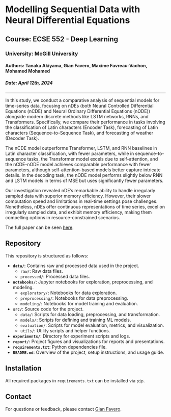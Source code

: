 # Modelling Sequential Data with Neural Differential Equations

## Course: ECSE 552 - Deep Learning

### University: McGill University

#### Authors: Tanaka Akiyama, Gian Favero, Maxime Favreau-Vachon, Mohamed Mohamed

##### Date: April 12th, 2024

---

In this study, we conduct a comparative analysis of sequential models for
time-series data, focusing on nDEs (both Neural Controlled Differential Equations (nCDE) and Neural Ordinary Differential Equations (nODE))
alongside modern discrete methods like LSTM networks, RNNs, and Transformers. Specifically, we compare their performance in tasks involving the classification of Latin characters (Encoder Task), forecasting of Latin characters (Sequence-to-Sequence Task), and forecasting of weather (Decoder Task). 

The nCDE model outperforms Transformer, LSTM, and RNN baselines in Latin character classification, with fewer parameters, while in sequence-to-sequence tasks, the Transformer model excels due to self-attention, and the nCDE-nODE model achieves comparable performance with fewer parameters, although self-attention-based models better capture intricate details. In the decoding task, the nODE model performs slightly below RNN and LSTM models in terms of MSE but uses significantly fewer parameters. 

Our investigation revealed nDE’s remarkable ability to handle irregularly sampled data with superior memory efficiency. However, their slower computation speed and limitations in real-time settings pose challenges. Nonetheless, nDEs offer continuous representations of time series, excel on irregularly sampled data, and exhibit memory efficiency, making them compelling options in resource-constrained scenarios.

The full paper can be seen [here](https://github.com/faverogian/nDEs/blob/main/report/report.pdf).

## Repository

This repository is structured as follows:

- **`data/`**: Contains raw and processed data used in the project.
  - `raw/`: Raw data files.
  - `processed/`: Processed data files.
- **`notebooks/`**: Jupyter notebooks for exploration, preprocessing, and modeling.
  - `exploratory/`: Notebooks for data exploration.
  - `preprocessing/`: Notebooks for data preprocessing.
  - `modeling/`: Notebooks for model training and evaluation.
- **`src/`**: Source code for the project.
  - `data/`: Scripts for data loading, preprocessing, and transformation.
  - `models/`: Scripts for defining and training ML models.
  - `evaluation/`: Scripts for model evaluation, metrics, and visualization.
  - `utils/`: Utility scripts and helper functions.
- **`experiments/`**: Directory for experiment scripts and logs.
- **`report/`**: Project figures and visualizations for reports and presentations.
- **`requirements.txt`**: Python dependencies file.
- **`README.md`**: Overview of the project, setup instructions, and usage guide.

## Installation

All required packages in ```requirements.txt``` can be installed via ```pip```.

## Contact

For questions or feedback, please contact [Gian Favero](https://faverogian.github.io/).
